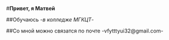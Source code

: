 #**Привет, я Матвей**

##Обучаюсь 
-*в колледже МГКЦТ*-

##Со мной можно связатся по почте 
-vfytttyui32@gmail.com-
